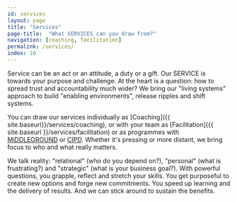 ```yaml
---
id: services
layout: page
title: "Services"
page-title:  "What SERVICES can you draw from?"
navigation: [coaching, facilitation]
permalink: /services/
index: 10
---
```


Service can be an act or an attitude, a duty or a gift. Our SERVICE is
towards your purpose and challenge. At the heart is a question: how to spread trust and accountability much wider? We bring our "living systems" approach to build "enabling environments", release
ripples and shift systems.

You can draw our services individually as [Coaching]({{ site.baseurl}}/services/coaching), or with your team as [Facilitation]({{ site.baseurl }}/services/facilitation) or as programmes with [MiDDLEGROUND](http://www.middle-ground.co.uk) or [CIPD](http://www.cipd.co.uk/training/ORDDTC). Whether it's pressing or more distant, we bring focus to who and what really matters.

We talk reality: "relational" (who do you depend on?), "personal" (what is frustrating?) and "strategic"
(what is your business goal?). With powerful questions, you grapple, reflect and stretch your skills. You get purposeful to create new options and forge new commitments. You speed up learning and the delivery of results. And we can stick around to sustain the benefits.
